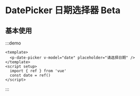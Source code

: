 # DatePicker 日期选择器 <ClientOnly><p-tag type='warning' size='lg'>Beta</p-tag> </ClientOnly>

## 基本使用

:::demo

```vue
<template>
  <p-date-picker v-model="date" placeholder="请选择日期" />
</template>
<script setup>
  import { ref } from 'vue'
  const date = ref()
</script>
```

:::
